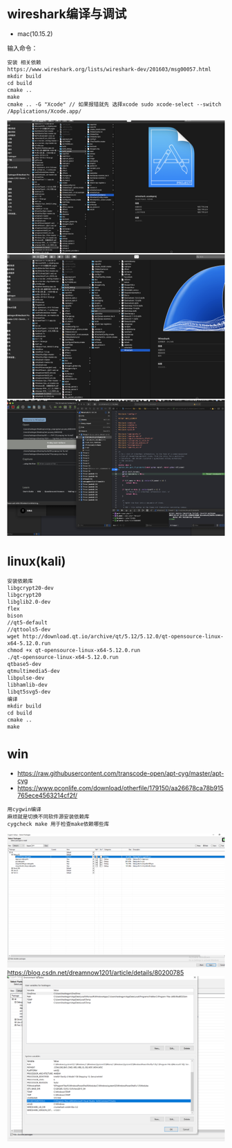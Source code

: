 # wireshark编译与调试
* mac(10.15.2) 

 输入命令：
```
安装 相关依赖
https://www.wireshark.org/lists/wireshark-dev/201603/msg00057.html
mkdir build
cd build 
cmake ..
make 
cmake .. -G "Xcode" // 如果报错就先 选择xcode sudo xcode-select --switch /Applications/Xcode.app/
```
![avatar](https://github.com/haidragon/pcap_Banalysis/blob/master/pages/page5/images/1.png)
![avatar](https://github.com/haidragon/pcap_Banalysis/blob/master/pages/page5/images/2.png)
![avatar](https://github.com/haidragon/pcap_Banalysis/blob/master/pages/page5/images/3.jpg)
# linux(kali)
```
安装依赖库
libgcrypt20-dev 
libgcrypt20
libglib2.0-dev
flex 
bison
//qt5-default
//qttools5-dev
wget http://download.qt.io/archive/qt/5.12/5.12.0/qt-opensource-linux-x64-5.12.0.run
chmod +x qt-opensource-linux-x64-5.12.0.run
./qt-opensource-linux-x64-5.12.0.run
qtbase5-dev 
qtmultimedia5-dev 
libpulse-dev 
libhamlib-dev
libqt5svg5-dev
编译
mkdir build
cd build
cmake ..
make 

```
# win 
* https://raw.githubusercontent.com/transcode-open/apt-cyg/master/apt-cyg
* https://www.pconlife.com/download/otherfile/179150/aa26678ca78b915765ece4563214cf2f/
```
用cygwin编译
麻烦就是切换不同软件源安装依赖库
cygcheck make 用于检查make依赖哪些库
```
![avatar](https://github.com/haidragon/pcap_Banalysis/blob/master/pages/page5/images/4.png)
https://blog.csdn.net/dreamnow1201/article/details/80200785
![avatar](https://github.com/haidragon/pcap_Banalysis/blob/master/pages/page5/images/5.png)

